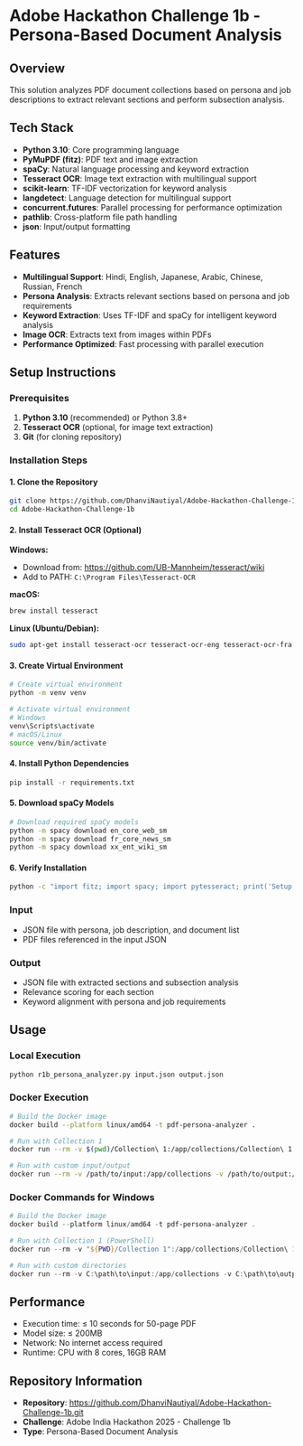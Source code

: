 # Adobe Hackathon Challenge 1b - Persona-Based Document Analysis

## Overview
This solution analyzes PDF document collections based on persona and job descriptions to extract relevant sections and perform subsection analysis.

## Tech Stack
- **Python 3.10**: Core programming language
- **PyMuPDF (fitz)**: PDF text and image extraction
- **spaCy**: Natural language processing and keyword extraction
- **Tesseract OCR**: Image text extraction with multilingual support
- **scikit-learn**: TF-IDF vectorization for keyword analysis
- **langdetect**: Language detection for multilingual support
- **concurrent.futures**: Parallel processing for performance optimization
- **pathlib**: Cross-platform file path handling
- **json**: Input/output formatting

## Features
- **Multilingual Support**: Hindi, English, Japanese, Arabic, Chinese, Russian, French
- **Persona Analysis**: Extracts relevant sections based on persona and job requirements
- **Keyword Extraction**: Uses TF-IDF and spaCy for intelligent keyword analysis
- **Image OCR**: Extracts text from images within PDFs
- **Performance Optimized**: Fast processing with parallel execution

## Setup Instructions

### Prerequisites
1. **Python 3.10** (recommended) or Python 3.8+
2. **Tesseract OCR** (optional, for image text extraction)
3. **Git** (for cloning repository)

### Installation Steps

#### 1. Clone the Repository
```bash
git clone https://github.com/DhanviNautiyal/Adobe-Hackathon-Challenge-1b.git
cd Adobe-Hackathon-Challenge-1b
```

#### 2. Install Tesseract OCR (Optional)
**Windows:**
- Download from: https://github.com/UB-Mannheim/tesseract/wiki
- Add to PATH: `C:\Program Files\Tesseract-OCR`

**macOS:**
```bash
brew install tesseract
```

**Linux (Ubuntu/Debian):**
```bash
sudo apt-get install tesseract-ocr tesseract-ocr-eng tesseract-ocr-fra tesseract-ocr-hin tesseract-ocr-jpn tesseract-ocr-ara tesseract-ocr-chi-sim tesseract-ocr-rus
```

#### 3. Create Virtual Environment
```bash
# Create virtual environment
python -m venv venv

# Activate virtual environment
# Windows
venv\Scripts\activate
# macOS/Linux
source venv/bin/activate
```

#### 4. Install Python Dependencies
```bash
pip install -r requirements.txt
```

#### 5. Download spaCy Models
```bash
# Download required spaCy models
python -m spacy download en_core_web_sm
python -m spacy download fr_core_news_sm
python -m spacy download xx_ent_wiki_sm
```

#### 6. Verify Installation
```bash
python -c "import fitz; import spacy; import pytesseract; print('Setup successful!')"
```

### Input
- JSON file with persona, job description, and document list
- PDF files referenced in the input JSON

### Output
- JSON file with extracted sections and subsection analysis
- Relevance scoring for each section
- Keyword alignment with persona and job requirements

## Usage

### Local Execution
```bash
python r1b_persona_analyzer.py input.json output.json
```

### Docker Execution
```bash
# Build the Docker image
docker build --platform linux/amd64 -t pdf-persona-analyzer .

# Run with Collection 1
docker run --rm -v $(pwd)/Collection\ 1:/app/collections/Collection\ 1 -v $(pwd)/output:/app/output pdf-persona-analyzer

# Run with custom input/output
docker run --rm -v /path/to/input:/app/collections -v /path/to/output:/app/output pdf-persona-analyzer
```

### Docker Commands for Windows
```powershell
# Build the Docker image
docker build --platform linux/amd64 -t pdf-persona-analyzer .

# Run with Collection 1 (PowerShell)
docker run --rm -v "${PWD}/Collection 1":/app/collections/Collection\ 1 -v "${PWD}/output":/app/output pdf-persona-analyzer

# Run with custom directories
docker run --rm -v C:\path\to\input:/app/collections -v C:\path\to\output:/app/output pdf-persona-analyzer
```

## Performance
- Execution time: ≤ 10 seconds for 50-page PDF
- Model size: ≤ 200MB
- Network: No internet access required
- Runtime: CPU with 8 cores, 16GB RAM

## Repository Information
- **Repository**: https://github.com/DhanviNautiyal/Adobe-Hackathon-Challenge-1b.git
- **Challenge**: Adobe India Hackathon 2025 - Challenge 1b
- **Type**: Persona-Based Document Analysis 